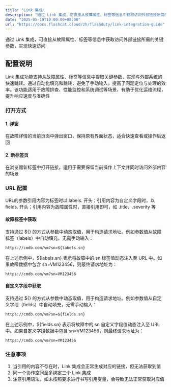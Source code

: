 ```yaml
---
title: "Link 集成"
description: "通过 Link 集成，可直接从故障属性、标签等信息中获取访问外部链接所需的关键参数，实现快速访问"
date: "2025-05-19T10:00:00+08:00"
url: "https://docs.flashcat.cloud/zh/flashduty/link-integration-guide"
---
```


通过 Link 集成，可直接从故障属性、标签等信息中获取访问外部链接所需的关键参数，实现快速访问

## 配置说明

Link 集成功能支持从故障属性、标签等信息中提取关键参数，实现与外部系统的快速跳转。通过自动化填充和跳转，避免了手动输入，提高了问题定位与处理的效率。该功能适用于故障排查、性能监控和系统调试等场景，有助于优化运维流程，提升响应速度与准确性

### 打开方式

#### 1. 弹窗
在故障详情的当前页面中弹出窗口，保持原有界面状态，适合快速查看或操作后返回

#### 2. 新标签页
在浏览器新标签中打开链接，适用于需要保留当前操作上下文并同时访问外部内容的场景

### URL 配置

URL的参数引用内容为标签时以 labels. 开头；引用内容为自定义字段时，以 fields. 开头；引用内容为故障属性时，直接引用即可，如 .title、.severity 等

#### 故障标签中获取
支持通过 ${} 的方式从参数中动态取值，用于构造请求地址。例如参数值从故障标签（labels）中自动填充，无需手动输入：
  
```
https://cmdb.com/vm?sn=${labels.sn}
```

在上述示例中，${labels.sn} 表示将故障中的 sn 标签值动态注入至 URL 中。如果故障数据中包含 sn=VM123456，则最终请求地址为：

```
https://cmdb.com/vm?sn=VM123456
```


#### 自定义字段中获取
支持通过 ${} 的方式从参数中动态取值，用于构造请求地址。例如参数值从自定义字段（fields）中自动填充，无需手动输入：
  
```
https://cmdb.com/vm?sn=${fields.sn}
```

在上述示例中，${fields.sn} 表示将故障中的 sn 自定义字段值动态注入至 URL 中。如果自定义字段数据中包含 sn=VM123456，则最终请求地址为：

```
https://cmdb.com/vm?sn=VM123456
```

### 注意事项

1. 当引用的内容不存在时，Link 集成会正常生成对应的链接，但无法获取到值
2. 同一个协作空间至多绑定三个 Link 集成
3. 注意引用语法，如未按照要求进行书写引用变量，会导致无法正常获取对应值
